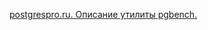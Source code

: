 [postgrespro.ru. Описание утилиты pgbench.](https://postgrespro.ru/docs/postgrespro/15/pgbench#FAILURES-AND-RETRIES)


